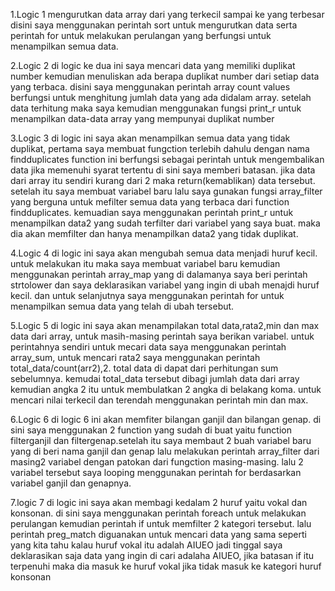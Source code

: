 1.Logic 1
mengurutkan data array dari yang terkecil sampai ke yang terbesar disini saya menggunakan perintah sort untuk mengurutkan data serta perintah for untuk melakukan perulangan yang berfungsi untuk menampilkan semua data.

2.Logic 2
di logic ke dua ini saya mencari data yang memiliki duplikat number kemudian menuliskan ada berapa duplikat number dari setiap data yang terbaca. disini saya menggunakan perintah array count values  berfungsi untuk menghitung jumlah data yang ada didalam array. setelah data terhitung maka saya kemudian menggunakan fungsi print_r untuk menampilkan data-data array yang mempunyai duplikat number

3.Logic 3
di logic ini saya akan menampilkan semua data yang tidak duplikat, pertama saya membuat fungction terlebih dahulu dengan nama findduplicates function ini berfungsi sebagai perintah untuk mengembalikan data jika memenuhi syarat tertentu di sini saya memberi batasan. jika data dari array itu sendiri kurang dari 2 maka return(kemablikan) data tersebut. setelah itu saya membuat variabel baru lalu saya gunakan fungsi array_filter yang berguna untuk mefilter semua data yang terbaca dari function findduplicates. kemuadian saya menggunakan perintah print_r untuk menampilkan data2 yang sudah terfilter dari variabel yang saya buat. maka dia akan memfilter dan hanya menampilkan data2 yang tidak duplikat.

4.Logic 4
di logic ini saya akan mengubah semua data menjadi huruf kecil. untuk melakukan itu maka saya membuat variabel baru kemudian menggunakan perintah array_map yang di dalamanya saya beri perintah strtolower dan saya deklarasikan variabel yang ingin di ubah menajdi huruf kecil. dan untuk selanjutnya saya menggunakan perintah for untuk menampilkan semua data yang telah di ubah tersebut.

5.Logic 5
di logic ini saya akan menampilakan total data,rata2,min dan max data dari array, untuk masih-masing perintah saya berikan variabel. untuk perintahnya sendiri untuk mecari data saya menggunakan perintah array_sum, untuk mencari rata2 saya menggunakan perintah total_data/count(arr2),2. total data di dapat dari perhitungan sum sebelumnya. kemudai total_data tersebut dibagi jumlah data dari array kemudian angka 2 itu untuk membulatkan 2 angka di belakang koma. untuk mencari nilai terkecil dan terendah menggunakan perintah min dan max.

6.Logic 6
di logic 6 ini akan memfiter bilangan ganjil dan bilangan genap. di sini saya menggunakan 2 function yang sudah di buat yaitu function filterganjil dan filtergenap.setelah itu saya membaut 2 buah variabel baru yang di beri nama ganjil dan genap lalu melakukan perintah array_filter dari masing2 variabel dengan patokan dari fungction masing-masing. lalu 2 variabel tersebut saya looping menggunakan perintah for berdasarkan variabel ganjil dan genapnya.

7.logic 7
di logic ini saya akan membagi kedalam 2 huruf yaitu vokal dan konsonan. di sini saya menggunakan perintah  foreach untuk melakukan perulangan kemudian perintah if untuk memfilter 2 kategori tersebut. lalu perintah preg_match diguanakan untuk mencari data yang sama seperti yang kita tahu kalau huruf vokal itu adalah AIUEO jadi tinggal saya deklarasikan saja data yang ingin di cari adalaha AIUEO, jika batasan if itu terpenuhi maka dia masuk ke huruf vokal jika tidak masuk ke kategori huruf konsonan